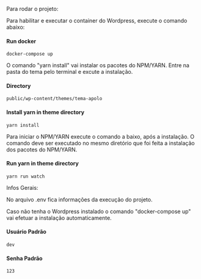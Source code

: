 Para rodar o projeto:

Para habilitar e executar o container do Wordpress, execute o comando abaixo:
#### Run docker
```
docker-compose up
```
O comando "yarn install" vai instalar os pacotes do NPM/YARN.
Entre na pasta do tema pelo terminal e excute a instalação.

#### Directory
```
public/wp-content/themes/tema-apolo
```

#### Install yarn in theme directory
```
yarn install
```
Para iniciar o NPM/YARN execute o comando a baixo, após a instalação.
O comando deve ser executado no mesmo diretório que foi feita a instalação dos pacotes do NPM/YARN.
#### Run yarn in theme directory
```
yarn run watch
```
Infos Gerais:

No arquivo .env fica informações da execução do projeto. 

Caso não tenha o Wordpress instalado o comando "docker-compose up" vai efetuar a instalação automaticamente.

#### Usuário Padrão
```
dev
```

#### Senha Padrão
```
123
```



